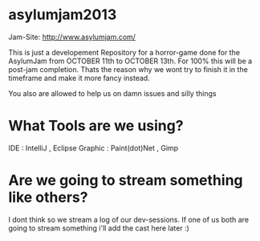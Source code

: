 asylumjam2013
=============
Jam-Site: http://www.asylumjam.com/

This is just a developement Repository for a horror-game done for the AsylumJam from OCTOBER 11th to OCTOBER 13th.
For 100% this will be a post-jam completion. Thats the reason why we wont try to finish it in the timeframe and make it more fancy instead.

You also are allowed to help us on damn issues and silly things


What Tools are we using?
=============
IDE     : IntelliJ , Eclipse
Graphic : Paint(dot)Net , Gimp


Are we going to stream something like others?
=============
I dont think so we stream a log of our dev-sessions. 
If one of us both are going to stream something i'll add the cast here later :)
